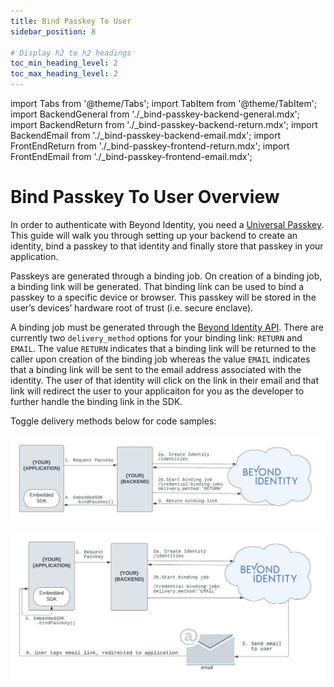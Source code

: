 ```yaml
---
title: Bind Passkey To User
sidebar_position: 8

# Display h2 to h2 headings
toc_min_heading_level: 2
toc_max_heading_level: 2
---
```


import Tabs from '@theme/Tabs';
import TabItem from '@theme/TabItem';
import BackendGeneral from './\_bind-passkey-backend-general.mdx';
import BackendReturn from './\_bind-passkey-backend-return.mdx';
import BackendEmail from './\_bind-passkey-backend-email.mdx';
import FrontEndReturn from './\_bind-passkey-frontend-return.mdx';
import FrontEndEmail from './\_bind-passkey-frontend-email.mdx';

# Bind Passkey To User Overview

In order to authenticate with Beyond Identity, you need a [Universal Passkey](../platform-overview/passkeys-and-devices/what-are-passkeys). This guide will walk you through setting up your backend to create an identity, bind a passkey to that identity and finally store that passkey in your application.

Passkeys are generated through a binding job. On creation of a binding job, a binding link will be generated. That binding link can be used to bind a passkey to a specific device or browser. This passkey will be stored in the user’s devices’ hardware root of trust (i.e. secure enclave).

A binding job must be generated through the [Beyond Identity API](https://developer.beyondidentity.com/api/v1). There are currently two `delivery_method` options for your binding link: `RETURN` and `EMAIL`. The value `RETURN` indicates that a binding link will be returned to the caller upon creation of the binding job whereas the value `EMAIL` indicates that a binding link will be sent to the email address associated with the identity. The user of that identity will click on the link in their email and that link will redirect the user to your applicaiton for you as the developer to further handle the binding link in the SDK.

Toggle delivery methods below for code samples:

<Tabs groupId="bind-delivery-method" queryString>

<TabItem value="return" label="RETURN">

![Bind Passkey Return Flowchart](./screenshots/bind-passkey-return-flow.jpeg)

<Tabs groupId="bind-platform" queryString>
<TabItem value="backend" label="Backend">
<BackendGeneral/>
<BackendReturn/>
</TabItem>
<TabItem value="frontend" label="Front End">
<FrontEndReturn/>
</TabItem>
</Tabs>

</TabItem>

<TabItem value="email" label="EMAIL">

![Bind Passkey Email Flowchart](./screenshots/bind-passkey-email-flow.jpeg)

<Tabs groupId="bind-platform" queryString>
<TabItem value="backend" label="Backend">
<BackendGeneral/>
<BackendEmail/>
</TabItem>
<TabItem value="frontend" label="Front End">
<FrontEndEmail/>
</TabItem>
</Tabs>

</TabItem>

</Tabs>
